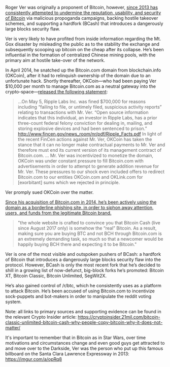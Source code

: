 <!-- TITLE: Roger Ver -->
<!-- SUBTITLE: Bitcoin Judas -->

Roger Ver was originally a proponent of Bitcoin, however, <a href="https://cryptoinsider.21mil.com/bitcoin-classic-unlimited-bitcoin-cash-why-people-copy-bitcoin-why-it-does-not-matter/">since 2013 has consistently attempted to undermine the reputation, usability, and security of Bitcoin</a> via malicious propoganda campaigns, backing hostile takeover schemes, and supporting a hardfork (BCash) that introduces a dangerously large blocks security flaw. 

Ver is very likely to have profited from inside information regarding the Mt. Gox disaster by misleading the public as to the stability the exchange and subsequently scooping up bitcoin on the cheap after its collapse. He’s been influential in the formation of centralized Chinese mining pools, with the primary aim at hostile take-over of the network.

In April 2014, he snatched up the Bitcoin.com domain from blockchain.info (OKCoin), after it had to relinquish ownership of the domain due to an unfortunate hack. Shortly thereafter, OKCoin—who had been paying Ver $10,000 per month to manage Bitcoin.com as a neutral gateway into the crypto-space—<a href="http://blog.okcoin.com/post/119618822939/okcoin-no-longer-managing-bitcoincom-due-to">released the following statement</a>:

> …On May 5, Ripple Labs Inc. was fined $700,000 for reasons including “failing to file, or untimely filed, suspicious activity reports” relating to transactions with Mr. Ver. “Open source information indicates that this individual, an investor in Ripple Labs, has a prior three-count federal felony conviction for dealing in, mailing, and storing explosive devices and had been sentenced to prison.”
>     http://www.fincen.gov/news_room/nr/pdf/Ripple_Facts.pdf
>     In light of the recent FinCen actions against Mr. Ver, OKCoin has taken the stance that it can no longer make contractual payments to Mr. Ver and therefore must end its current version of its management contract of Bitcoin.com.
>     … Mr. Ver was incentivized to monetize the domain, OKCoin was under constant pressure to fill Bitcoin.com with advertisements in order to attempt to generate addition revenue for Mr. Ver. These pressures to our shock even included offers to redirect Bitcoin.com to our entities OKCoin.com and OKLink.com for [exorbitant] sums which we rejected in principle.

Ver promply sued OKCoin over the matter.

<a href="https://cryptoinsider.21mil.com/bitcoin-classic-unlimited-bitcoin-cash-why-people-copy-bitcoin-why-it-does-not-matter/">Since his acquisition of Bitcoin.com in 2014, he’s been actively using the domain as a borderline phishing site, in order to siphon away attention, users, and funds from the legitimate Bitcoin brand.</a> 

>"the whole website is crafted to convince you that Bitcoin Cash (live since August 2017 only) is somehow the “real” Bitcoin. As a result, making sure you are buying BTC and not BCH through Bitcoin.com is an extremely demanding task, so much so that a newcomer would be happily buying BCH there and expecting it to be Bitcoin."

Ver is one of the most visible and outspoken pushers of BCash: a hardfork of Bitcoin that introduces a dangerously large blocks security flaw into the protocol. However, BCash is only the most recent fork that he’s decided to shill in a growing list of now-defunct, big-block forks he’s promoted: Bitcoin XT, Bitcoin Classic, Bitcoin Unlimited, SegWit2X. 

He’s also gained control of /r/btc, which he consistently uses as a platform to attack Bitcoin. He’s been accused of using Bitcoin.com to incentivize sock-puppets and bot-makers in order to manipulate the reddit voting system.

Note: all links to primary sources and supporting evidence can be found in the relevant Crypto Insider article: https://cryptoinsider.21mil.com/bitcoin-classic-unlimited-bitcoin-cash-why-people-copy-bitcoin-why-it-does-not-matter/

It's important to remember that in Bitcoin as in Star Wars, over time motivations and circumstances change and even good guys get attracted to and move over to the Darkside, Ver was the person who put up this famous billboard on the Santa Clara Lawrence Expressway in 2013: https://imgur.com/a/opRq8

